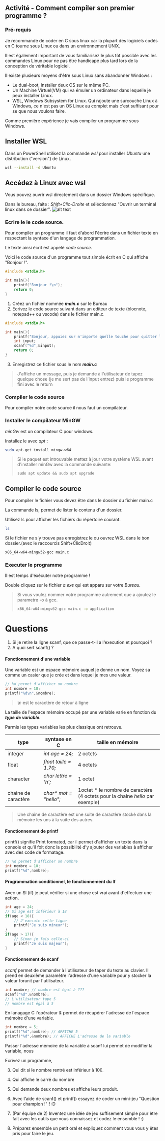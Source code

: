 
## Activité - Comment compiler son premier programme ?

### Pré-requis
Je recommande de coder en C sous linux car la plupart des logiciels codés en C tourne sous Linux ou dans un environnement UNIX.

Il est également important de vous familiarisez le plus tôt possible avec les commandes Linux pour ne pas être handicapé plus tard lors de la conception de véritable logiciel.

Il existe plusieurs moyens d'être sous Linux sans abandonner Windows : 
- Le dual-boot, installer deux OS sur le même PC.
- Un Machine Virtuel(VM) qui va émuler un ordinateur dans lequelle je peux installer Linux.
- WSL, Windows Subsystem for Linux. Qui rajoute une surcouche Linux à Windows, ce n'est pas un OS Linux au complet mais c'est suffisant pour se que nous voulons faire.

Comme première expérience je vais compiler un programme sous Windows.

## Installer WSL
Dans un PowerShell utilisez la commande *wsl* pour installer *Ubuntu* une distribution ("version") de Linux.

```bash
wsl --install -d Ubuntu
```


## Accédez à Linux avec wsl
Vous pouvez ouvrir wsl directement dans un dossier Windows spécifique. 

Dans le bureau, faite : *Shift+Clic-Droite* et séléctionnez "Ouvrir un terminal linux dans ce dossier".
![alt text](image-32.png)

### Ecrire le le code source.
Pour compiler un programme il faut d'abord l'écrire dans un fichier texte en respectant la syntaxe d'un langage de programmation.

Le texte ainsi écrit est appelé *code source*.

Voici le code source d'un programme tout simple écrit en C qui affiche "Bonjour !".
```c
#include <stdio.h>

int main(){
    printf("Bonjour !\n");
    return 0;
}
```
1. Créez un fichier nommée ***main.c*** sur le Bureau
2. Ecrivez le code source suivant dans un editeur de texte (blocnote, notepad++ ou vscode) dans le fichier main.c.
```c
#include <stdio.h>

int main(){
    printf("Bonjour, appuiez sur n'importe quelle touche pour quitter le programme!\n");
    int input;
    scanf("%d",&input);
    return 0;
}
```
3. Enregistrez ce fichier sous le nom ***main.c***

>J'affiche un message, puis je demande à l'utilisateur de tapez quelque chose (je me sert pas de l'input entrez) puis le programme fini avec le return

### Compiler le code source
Pour compiler notre code source il nous faut un compilateur.

### Installer le compilateur MinGW

*minGw* est un compilateur C pour windows. 

Installez le avec *apt* :

```bash
sudo apt-get install mingw-w64
```

> Si le paquet est introuvable mettez à jour votre système WSL avant d'installer minGw avec la commande suivante:
> ```
> sudo apt update && sudo apt upgrade
> ```

## Compiler le code source
Pour compiler le fichier vous devez être dans le dossier du fichier main.c

La commande ls, permet de lister le contenu d'un dossier.

Utilisez ls pour afficher les fichiers du répertoire courant.

```bash
ls
```

Si le fichier ne s'y trouve pas enregistrez le ou ouvrez WSL dans le bon dossier.(avec le raccourcis Shift+ClicDroit)

```bash
x86_64-w64-mingw32-gcc main.c
```

### Executer le programme
Il est temps d'éxécuter notre programme !

Double cliquez sur le fichier *a.exe* qui est apparu sur votre *Bureau*.

> Si vous voulez nommer votre programme autrement que a ajoutez le parametre -o à gcc.
>```bash
>x86_64-w64-mingw32-gcc main.c -o application
>```

# Questions
1. Si je retire la ligne scanf, que ce passe-t-il a l'execution et pourquoi ?
2. A quoi sert scanf() ?

#### **Fonctionnement d'une variable**
Une variable est un espace mémoire auquel je donne un nom.
Voyez sa comme un casier que je crée et dans lequel je mes une valeur.
```c
// %d permet d'afficher un nombre
int nombre = 10;
printf("%d\n",&nombre);
```
> *\n* est le caractère de retour à ligne

La taille de l'espace mémoire occupé par une variable varie en fonction du ***type de variable***.

Parmis les types variables les plus classique ont retrouve.

|type|syntaxe en C|taille en mémoire|
|-|-|-|
|integer|*int age = 24;*|2 octets|
|float|*float taille = 1.70;*|4 octets|
|character|*char lettre = 'h';*|1 octet|
|chaine de caractère|*char\* mot = "hello";*|1octet * le nombre de caractère (4 octets pour la chaine *hello* par exemple)|

>Une chaine de caractère est une suite de caractère stocké dans la mémoire les uns à la suite des autres.

#### **Fonctionnement de printf**
printf() signifie Print formated, car il permet d'afficher un texte dans la console et qu'il foit donc la possibilité d'y ajouter des variables à afficher avec des code de formatage.

```c
// %d permet d'afficher un nombre
int nombre = 10;
printf("%d",nombre);
```

#### **Programmation conditionnel, le fonctionnement du If**
Avec un SI (if) je peut vérifier si une chose est vrai avant d'effectuer une action.
```c
int age = 24;
// Si age est inférieur à 18
if(age < 18){
    // J'execute cette ligne
    printf("Je suis mineur");
}
if(age > 17){
    // Sinon je fais celle-ci
    printf("Je suis majeur");
}
```

#### **Fonctionnement de scanf**
*scanf* permet de demander à l'utilisateur de taper du texte au clavier.
Il prend en deuxième paramètre l'adresse d'une variable pour y stocker la valeur forunit par l'utilisateur.
```c
int nombre; // nombre est égal à ???
scanf("%d",&nombre);
// L'utilisateur tape 5
// nombre est égal à 5
```
En lanagage C l'opérateur *&* permet de récupérer l'adresse de l'espace mémoire d'une variable.
```c
int nombre = 5;
printf("%d",nombre); // AFFICHE 5
printf("%d",&nombre); // AFFICHE L'adresse de la variable
```
Passer l'adresse mémoire de la variable à scanf lui permet de modifier la variable, nous 


Ecrivez un programme,

3. Qui dit si le nombre rentré est inférieur à 100.

4. Qui affiche le carré du nombre

5. Qui demande deux nombres et affiche leurs produit.

4. Avec l'aide de scanf() et printf() essayez de coder un mini-jeu "Question pour champion !" ! :D

5. (Par équipe de 2) Inventez une idée de jeu suffisement simple pour être fait avec les outils que vous connaissez et codez le ensemble ! :)

6. Préparez ensemble un petit oral et expliquez comment vous vous y êtes pris pour faire le jeu.
